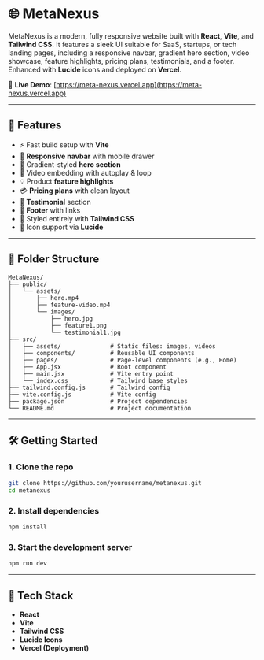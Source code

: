 # 🌐 MetaNexus

MetaNexus is a modern, fully responsive website built with **React**, **Vite**, and **Tailwind CSS**. It features a sleek UI suitable for SaaS, startups, or tech landing pages, including a responsive navbar, gradient hero section, video showcase, feature highlights, pricing plans, testimonials, and a footer. Enhanced with **Lucide** icons and deployed on **Vercel**.

🔗 **Live Demo**: [https://meta-nexus.vercel.app](https://meta-nexus.vercel.app)

---

## 🚀 Features

- ⚡ Fast build setup with **Vite**
- 📱 **Responsive navbar** with mobile drawer
- 🌈 Gradient-styled **hero section**
- 🎥 Video embedding with autoplay & loop
- 💡 Product **feature highlights**
- 💳 **Pricing plans** with clean layout
- 💬 **Testimonial** section
- 🦶 **Footer** with links
- 🎨 Styled entirely with **Tailwind CSS**
- 🧩 Icon support via **Lucide**

---

## 📁 Folder Structure

```
MetaNexus/
├── public/
│   └── assets/
│       ├── hero.mp4
│       ├── feature-video.mp4
│       └── images/
│           ├── hero.jpg
│           ├── feature1.png
│           └── testimonial1.jpg
├── src/
│   ├── assets/              # Static files: images, videos
│   ├── components/          # Reusable UI components
│   ├── pages/               # Page-level components (e.g., Home)
│   ├── App.jsx              # Root component
│   ├── main.jsx             # Vite entry point
│   └── index.css            # Tailwind base styles
├── tailwind.config.js       # Tailwind config
├── vite.config.js           # Vite config
├── package.json             # Project dependencies
└── README.md                # Project documentation
```

---

## 🛠️ Getting Started

### 1. Clone the repo

```bash
git clone https://github.com/yourusername/metanexus.git
cd metanexus
```

### 2. Install dependencies

```bash
npm install
```

### 3. Start the development server

```bash
npm run dev
```

---

## 🧰 Tech Stack

- **React**
- **Vite**
- **Tailwind CSS**
- **Lucide Icons**
- **Vercel (Deployment)**